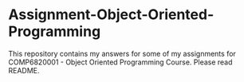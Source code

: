 # Assignment-Object-Oriented-Programming
This repository contains my answers for some of my assignments for COMP6820001 - Object Oriented Programming Course. Please read README.
